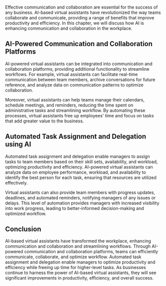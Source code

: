 
Effective communication and collaboration are essential for the success of any business. AI-based virtual assistants have revolutionized the way teams collaborate and communicate, providing a range of benefits that improve productivity and efficiency. In this chapter, we will discuss how AI is enhancing communication and collaboration in the workplace.

AI-Powered Communication and Collaboration Platforms
----------------------------------------------------

AI-powered virtual assistants can be integrated into communication and collaboration platforms, providing additional functionality to streamline workflows. For example, virtual assistants can facilitate real-time communication between team members, archive conversations for future reference, and analyze data on communication patterns to optimize collaboration.

Moreover, virtual assistants can help teams manage their calendars, schedule meetings, and reminders, reducing the time spent on administrative tasks and streamlining workflow. By automating these processes, virtual assistants free up employees' time and focus on tasks that add greater value to the business.

Automated Task Assignment and Delegation using AI
-------------------------------------------------

Automated task assignment and delegation enable managers to assign tasks to team members based on their skill sets, availability, and workload, optimizing productivity and efficiency. AI-powered virtual assistants can analyze data on employee performance, workload, and availability to identify the best person for each task, ensuring that resources are utilized effectively.

Virtual assistants can also provide team members with progress updates, deadlines, and automated reminders, notifying managers of any issues or delays. This level of automation provides managers with increased visibility into work progress, leading to better-informed decision-making and optimized workflow.

Conclusion
----------

AI-based virtual assistants have transformed the workplace, enhancing communication and collaboration and streamlining workflows. Through AI-powered communication and collaboration platforms, teams can efficiently communicate, collaborate, and optimize workflow. Automated task assignment and delegation enable managers to optimize productivity and efficiency while freeing up time for higher-level tasks. As businesses continue to harness the power of AI-based virtual assistants, they will see significant improvements in productivity, efficiency, and overall success.
